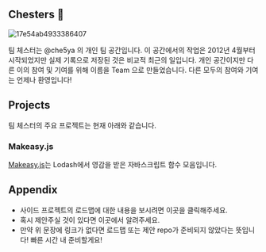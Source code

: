 ## Chesters 👋
![17e54ab4933386407](https://github.com/team-chesters/.github/assets/15936615/a068c2c1-ec6e-4808-ab97-7919194c6b61)

팀 체스터는 @che5ya 의 개인 팀 공간입니다. 이 공간에서의 작업은 2012년 4월부터 시작되었지만 실제 기록으로 저장된 것은 비교적 최근의 일입니다.
개인 공간이지만 다른 이의 참여 및 기여를 위해 이름을 Team 으로 만들었습니다. 다른 모두의 참여와 기여는 언제나 환영입니다!

## Projects
팀 체스터의 주요 프로젝트는 현재 아래와 같습니다.

### Makeasy.js
[Makeasy.js](https://github.com/team-chesters/makeasy)는 Lodash에서 영감을 받은 자바스크립트 함수 모음입니다.

## Appendix

* 사이드 프로젝트의 로드맵에 대한 내용을 보시려면 이곳을 클릭해주세요.
* 혹시 제안주실 것이 있다면 이곳에서 알려주세요.
* 만약 위 문장에 링크가 없다면 로드맵 또는 제안 repo가 준비되지 않았다는 뜻입니다! 빠른 시간 내 준비할게요!
